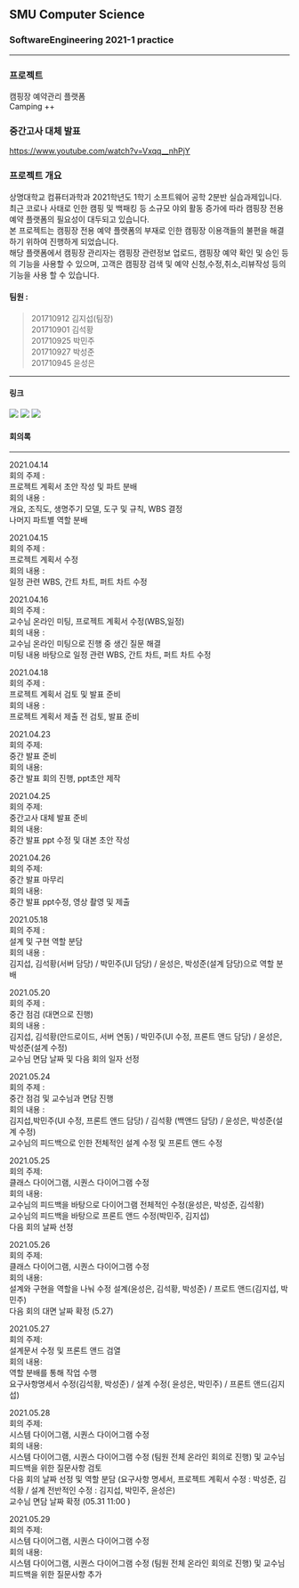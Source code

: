 ## SMU Computer Science
### SoftwareEngineering 2021-1 practice
--------------------------
### 프로젝트   
캠핑장 예약관리 플랫폼  
Camping ++

### 중간고사 대체 발표   
https://www.youtube.com/watch?v=Vxqq__nhPjY

### 프로젝트 개요   
상명대학교 컴퓨터과학과 2021학년도 1학기 소프트웨어 공학 2분반 실습과제입니다.      
최근 코로나 사태로 인한 캠핑 및 백패킹 등 소규모 야외 활동 증가에 따라 캠핑장 전용 예약 플랫폼의 필요성이 대두되고 있습니다.   
본 프로젝트는 캠핑장 전용 예약 플랫폼의 부재로 인한 캠핑장 이용객들의 불편을 해결하기 위하여 진행하게 되었습니다.    
해당 플랫폼에서 캠핑장 관리자는 캠핑장 관련정보 업로드, 캠핑장 예약 확인 및 승인 등의 기능을 사용할 수 있으며, 고객은 캠핑장 검색 및 예약 신청,수정,취소,리뷰작성 등의 기능을 사용 할 수 있습니다.
   
#### 팀원 :   
> 201710912 김지섭(팀장)   
> 201710901 김석황   
> 201710925 박민주   
> 201710927 박성준   
> 201710945 윤성은       
    
--------------------------
#### 링크   
<a href="https://drive.google.com/drive/folders/1SV5DFr0Iko4Lf83xGydJXPkIxnjyQR_Y?usp=sharing"><img src="https://img.shields.io/badge/Google Drive-4285F4?style=flat-square&logo=google&logoColor=white"/></a>
<a href="https://trello.com/b/nKUZ4o1y/seplan"><img src="https://img.shields.io/badge/Trello-0079BF?style=flat-square&logo=trello&logoColor=white"/></a>
<a href="https://www.youtube.com/watch?v=Vxqq__nhPjY"><img src="https://img.shields.io/badge/Youtube-FF0000?style=flat-square&logo=Youtube&logoColor=white"/></a>

#### 회의록
-----------------------------
2021.04.14   
회의 주제 :    
프로젝트 계획서 초안 작성 및 파트 분배    
회의 내용 :    
개요, 조직도, 생명주기 모델, 도구 및 규칙, WBS 결정   
나머지 파트별 역할 분배 
   
2021.04.15   
회의 주제 :   
프로젝트 계획서 수정   
회의 내용 :      
일정 관련 WBS, 간트 차트, 퍼트 차트 수정   
    
2021.04.16   
회의 주제 :   
교수님 온라인 미팅, 프로젝트 계획서 수정(WBS,일정)   
회의 내용 :      
교수님 온라인 미팅으로 진행 중 생긴 질문 해결    
미팅 내용 바탕으로 일정 관련 WBS, 간트 차트, 퍼트 차트 수정      
  
2021.04.18    
회의 주제 :     
프로젝트 계획서 검토 및 발표 준비    
회의 내용 :      
프로젝트 계획서 제출 전 검토, 발표 준비 
 
2021.04.23   
회의 주제:   
중간 발표 준비    
회의 내용:   
중간 발표 회의 진행, ppt초안 제작 
   
2021.04.25    
회의 주제:   
중간고사 대체 발표 준비   
회의 내용:   
중간 발표 ppt 수정 및 대본 초안 작성 
   
2021.04.26   
회의 주제:   
중간 발표 마무리   
회의 내용:   
중간 발표 ppt수정, 영상 촬영 및 제출
   
2021.05.18   
회의 주제 :   
설계 및 구현 역할 분담   
회의 내용 :   
김지섭, 김석황(서버 담당) / 박민주(UI 담당) / 윤성은, 박성준(설계 담당)으로 역할 분배   
   
   
2021.05.20   
회의 주제 :   
중간 점검 (대면으로 진행)   
회의 내용 :   
김지섭, 김석황(안드로이드, 서버 연동) / 박민주(UI 수정, 프론트 앤드 담당) / 윤성은, 박성준(설계 수정)   
교수님 면담 날짜 및 다음 회의 일자 선정     

2021.05.24   
회의 주제 :   
중간 점검 및 교수님과 면담 진행    
회의 내용 :   
김지섭,박민주(UI 수정, 프론트 앤드 담당) / 김석황 (백앤드 담당) / 윤성은, 박성준(설계 수정)  
교수님의 피드백으로 인한 전체적인 설계 수정 및 프론트 앤드 수정     

2021.05.25   
회의 주제:   
클래스 다이어그램, 시퀀스 다이어그램 수정    
회의 내용:   
교수님의 피드백을 바탕으로 다이어그램 전체적인 수정(윤성은, 박성준, 김석황)   
교수님의 피드백을 바탕으로 프론트 앤드 수정(박민주, 김지섭)   
다음 회의 날짜 선정   

2021.05.26   
회의 주제:   
클래스 다이어그램, 시퀀스 다이어그램 수정   
회의 내용:   
설계와 구현을 역할을 나눠 수정 
설계(윤성은, 김석황, 박성준) / 프로트 앤드(김지섭, 박민주)   
다음 회의 대면 날짜 확정 (5.27)   

2021.05.27   
회의 주제:   
설계문서 수정 및 프론트 앤드 검열   
회의 내용:   
역할 분배를 통해 작업 수행   
요구사항명세서 수정(김석황, 박성준) / 설계 수정( 윤성은, 박민주) / 프론트 앤드(김지섭)   
   
2021.05.28   
회의 주제:   
시스템 다이어그램, 시퀀스 다이어그램 수정   
회의 내용:   
시스템 다이어그램, 시퀀스 다이어그램 수정 (팀원 전체 온라인 회의로 진행) 및 교수님 피드백을 위한 질문사항 검토   
다음 회의 날짜 선정 및 역할 분담 (요구사항 명세서, 프로젝트 계획서 수정 : 박성준, 김석황 / 설계 전반적인 수정 : 김지섭, 박민주, 윤성은)   
교수님 면담 날짜 확정 (05.31 11:00 )   

2021.05.29   
회의 주제:   
시스템 다이어그램, 시퀀스 다이어그램 수정   
회의 내용:   
시스템 다이어그램, 시퀀스 다이어그램 수정 (팀원 전체 온라인 회의로 진행) 및 교수님 피드백을 위한 질문사항 추가
